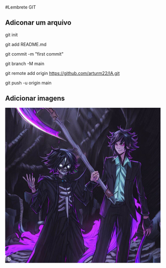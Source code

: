 #Lembrete GIT

## Adiconar um arquivo

git init

git add README.md

git commit -m "first commit"

git branch -M main

git remote add origin https://github.com/arturm22/IA.git

git push -u origin main


## Adicionar imagens 

<div align="left">
<img src="Imagens/img_3.jpg" width="500px" />
</div>
